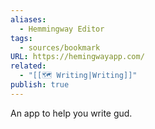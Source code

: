 ```yaml
---
aliases:
  - Hemmingway Editor
tags:
  - sources/bookmark
URL: https://hemingwayapp.com/
related:
  - "[[🗺️ Writing|Writing]]"
publish: true
---
```


An app to help you write gud.
